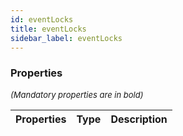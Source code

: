```yaml
---
id: eventLocks
title: eventLocks
sidebar_label: eventLocks
---
```




### Properties

<font size="2"><i>(Mandatory properties are in bold)</i></font>

| Properties | Type | Description |
| --------- | ---- | ----------- |
